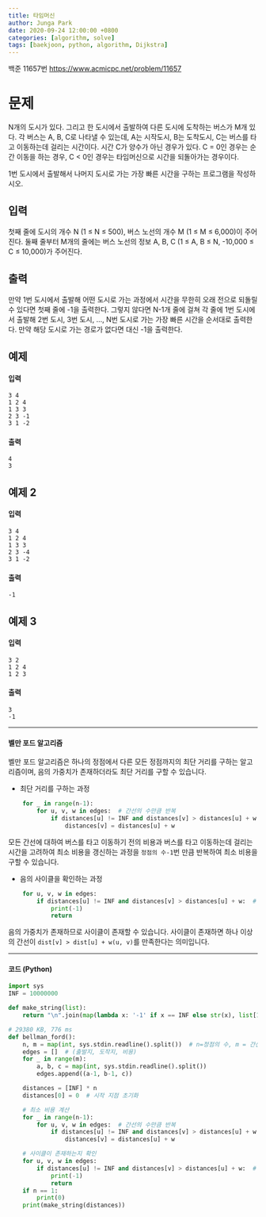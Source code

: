 ```yaml
---
title: 타임머신
author: Junga Park
date: 2020-09-24 12:00:00 +0800
categories: [algorithm, solve]
tags: [baekjoon, python, algorithm, Dijkstra]
---
```




백준 11657번 https://www.acmicpc.net/problem/11657



# 문제

N개의 도시가 있다. 그리고 한 도시에서 출발하여 다른 도시에 도착하는 버스가 M개 있다. 각 버스는 A, B, C로 나타낼 수 있는데, A는 시작도시, B는 도착도시, C는 버스를 타고 이동하는데 걸리는 시간이다. 시간 C가 양수가 아닌 경우가 있다. C = 0인 경우는 순간 이동을 하는 경우, C < 0인 경우는 타임머신으로 시간을 되돌아가는 경우이다.

1번 도시에서 출발해서 나머지 도시로 가는 가장 빠른 시간을 구하는 프로그램을 작성하시오.



## 입력

첫째 줄에 도시의 개수 N (1 ≤ N ≤ 500), 버스 노선의 개수 M (1 ≤ M ≤ 6,000)이 주어진다. 둘째 줄부터 M개의 줄에는 버스 노선의 정보 A, B, C (1 ≤ A, B ≤ N, -10,000 ≤ C ≤ 10,000)가 주어진다. 



## 출력

만약 1번 도시에서 출발해 어떤 도시로 가는 과정에서 시간을 무한히 오래 전으로 되돌릴 수 있다면 첫째 줄에 -1을 출력한다. 그렇지 않다면 N-1개 줄에 걸쳐 각 줄에 1번 도시에서 출발해 2번 도시, 3번 도시, ..., N번 도시로 가는 가장 빠른 시간을 순서대로 출력한다. 만약 해당 도시로 가는 경로가 없다면 대신 -1을 출력한다.



## 예제 

#### 입력

```
3 4
1 2 4
1 3 3
2 3 -1
3 1 -2
```

#### 출력

```
4
3
```

## 예제 2

#### 입력

```
3 4
1 2 4
1 3 3
2 3 -4
3 1 -2
```

#### 출력

```
-1
```

## 예제 3

#### 입력

```
3 2
1 2 4
1 2 3
```

#### 출력

```
3
-1
```
---



#### 벨만 포드 알고리즘

벨만 포드 알고리즘은 하나의 정점에서 다른 모든 정점까지의 최단 거리를 구하는 알고리즘이며, 음의 가중치가 존재하더라도 최단 거리를 구할 수 있습니다.



- 최단 거리를 구하는 과정

```python
    for _ in range(n-1):
        for u, v, w in edges:  # 간선의 수만큼 반복
            if distances[u] != INF and distances[v] > distances[u] + w:  # 최단 경로 갱신
                distances[v] = distances[u] + w
```

모든 간선에 대하여 버스를 타고 이동하기 전의 비용과 버스를 타고 이동하는데 걸리는 시간을 고려하여 최소 비용을 갱신하는 과정을 `정점의 수-1`번 만큼 반복하여 최소 비용을 구할 수 있습니다.

- 음의 사이클을 확인하는 과정

```python
    for u, v, w in edges:
        if distances[u] != INF and distances[v] > distances[u] + w:  # 사이클이 존재
            print(-1)
            return
```

음의 가중치가 존재하므로 사이클이 존재할 수 있습니다. 사이클이 존재하면 하나 이상의 간선이 `dist[v] > dist[u] + w(u, v)`를 만족한다는 의미입니다.





---

#### 코드 (Python)

```python
import sys
INF = 10000000

def make_string(list):
    return "\n".join(map(lambda x: '-1' if x == INF else str(x), list[1:]))

# 29380 KB, 776 ms
def bellman_ford():
    n, m = map(int, sys.stdin.readline().split())  # n=정점의 수, m = 간선의 수
    edges = []  # (출발지, 도작지, 비용)
    for _ in range(m):
        a, b, c = map(int, sys.stdin.readline().split())
        edges.append((a-1, b-1, c))

    distances = [INF] * n
    distances[0] = 0  # 시작 지점 초기화

    # 최소 비용 계산
    for _ in range(n-1):  
        for u, v, w in edges:  # 간선의 수만큼 반복
            if distances[u] != INF and distances[v] > distances[u] + w:  # 최단 경로 갱신
                distances[v] = distances[u] + w

    # 사이클이 존재하는지 확인
    for u, v, w in edges:  
        if distances[u] != INF and distances[v] > distances[u] + w:  # 사이클이 존재
            print(-1)
            return
    if n == 1:
        print(0)
    print(make_string(distances))
```



